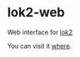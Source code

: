 #  lok2-web

Web interface for [lok2](https://github.com/OnikenX/lok2)

You can visit it [where](https://onikenx.github.io/lok2-web/).
